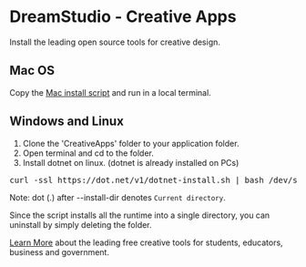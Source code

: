# DreamStudio - Creative Apps

Install the leading open source tools for creative design.  

## Mac OS

Copy the [Mac install script](MacOS/InstallCreativeApps.sh) and run in a local terminal.  

## Windows and Linux

1. Clone the 'CreativeApps' folder to your application folder.
2. Open terminal and cd to the folder.
3. Install dotnet on linux. (dotnet is already installed on PCs)
<pre>
curl -ssl https://dot.net/v1/dotnet-install.sh | bash /dev/stdin --runtime dotnet --install-dir .
</pre>
Note: dot (.) after --install-dir denotes `Current directory`.

Since the script installs all the runtime into a single directory, you can uninstall by simply deleting the folder.  


[Learn More](https://dreamstudio.com/dreamstudio/creative/#suite) about the leading free creative tools for students, educators, business and government.  


